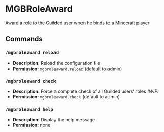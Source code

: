 # MGBRoleAward
Award a role to the Guilded user when he binds to a Minecraft player
## Commands
### `/mgbroleaward reload`
- **Description:** Reload the configuration file
- **Permission:** `mgbroleaward.reload` (default to admin)
### `/mgbroleaward check`
- **Description:** Force a complete check of all Guilded users' roles _(WIP)_
- **Permission:** `mgbroleaward.check` (default to admin)
### `/mgbroleaward help`
- **Description:** Display the help message
- **Permission:** none
